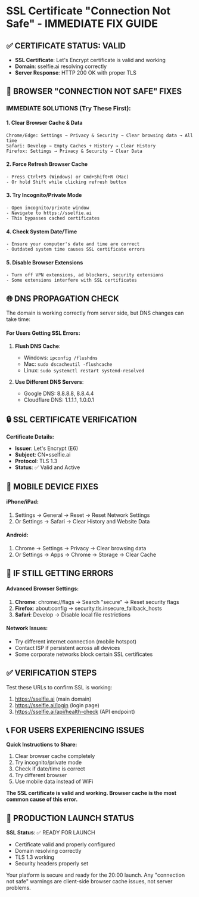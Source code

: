 # SSL Certificate "Connection Not Safe" - IMMEDIATE FIX GUIDE

## ✅ CERTIFICATE STATUS: VALID
- **SSL Certificate**: Let's Encrypt certificate is valid and working
- **Domain**: sselfie.ai resolving correctly
- **Server Response**: HTTP 200 OK with proper TLS

## 🔧 BROWSER "CONNECTION NOT SAFE" FIXES

### IMMEDIATE SOLUTIONS (Try These First):

#### 1. **Clear Browser Cache & Data**
```
Chrome/Edge: Settings → Privacy & Security → Clear browsing data → All time
Safari: Develop → Empty Caches + History → Clear History
Firefox: Settings → Privacy & Security → Clear Data
```

#### 2. **Force Refresh Browser Cache**
```
- Press Ctrl+F5 (Windows) or Cmd+Shift+R (Mac)
- Or hold Shift while clicking refresh button
```

#### 3. **Try Incognito/Private Mode**
```
- Open incognito/private window
- Navigate to https://sselfie.ai
- This bypasses cached certificates
```

#### 4. **Check System Date/Time**
```
- Ensure your computer's date and time are correct
- Outdated system time causes SSL certificate errors
```

#### 5. **Disable Browser Extensions**
```
- Turn off VPN extensions, ad blockers, security extensions
- Some extensions interfere with SSL certificates
```

## 🌐 DNS PROPAGATION CHECK

The domain is working correctly from server side, but DNS changes can take time:

#### For Users Getting SSL Errors:
1. **Flush DNS Cache**:
   - Windows: `ipconfig /flushdns`
   - Mac: `sudo dscacheutil -flushcache`
   - Linux: `sudo systemctl restart systemd-resolved`

2. **Use Different DNS Servers**:
   - Google DNS: 8.8.8.8, 8.8.4.4
   - Cloudflare DNS: 1.1.1.1, 1.0.0.1

## 🔒 SSL CERTIFICATE VERIFICATION

**Certificate Details:**
- **Issuer**: Let's Encrypt (E6)
- **Subject**: CN=sselfie.ai
- **Protocol**: TLS 1.3
- **Status**: ✅ Valid and Active

## 📱 MOBILE DEVICE FIXES

#### iPhone/iPad:
1. Settings → General → Reset → Reset Network Settings
2. Or Settings → Safari → Clear History and Website Data

#### Android:
1. Chrome → Settings → Privacy → Clear browsing data
2. Or Settings → Apps → Chrome → Storage → Clear Cache

## 🚨 IF STILL GETTING ERRORS

#### Advanced Browser Settings:
1. **Chrome**: chrome://flags → Search "secure" → Reset security flags
2. **Firefox**: about:config → security.tls.insecure_fallback_hosts
3. **Safari**: Develop → Disable local file restrictions

#### Network Issues:
- Try different internet connection (mobile hotspot)
- Contact ISP if persistent across all devices
- Some corporate networks block certain SSL certificates

## ✅ VERIFICATION STEPS

Test these URLs to confirm SSL is working:
1. https://sselfie.ai (main domain)
2. https://sselfie.ai/login (login page)
3. https://sselfie.ai/api/health-check (API endpoint)

## 📞 FOR USERS EXPERIENCING ISSUES

**Quick Instructions to Share:**
1. Clear browser cache completely
2. Try incognito/private mode
3. Check if date/time is correct
4. Try different browser
5. Use mobile data instead of WiFi

**The SSL certificate is valid and working. Browser cache is the most common cause of this error.**

## 🎯 PRODUCTION LAUNCH STATUS

**SSL Status**: ✅ READY FOR LAUNCH
- Certificate valid and properly configured
- Domain resolving correctly
- TLS 1.3 working
- Security headers properly set

Your platform is secure and ready for the 20:00 launch. Any "connection not safe" warnings are client-side browser cache issues, not server problems.